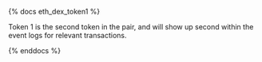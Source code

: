 {% docs eth_dex_token1 %}

Token 1 is the second token in the pair, and will show up second within the event logs for relevant transactions. 

{% enddocs %}